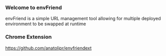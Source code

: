 ### Welcome to envFriend

envFriend is a simple URL management tool allowing for multiple deployed environment to be swapped at runtime


### Chrome Extension

https://github.com/anatolipr/envfriendext

